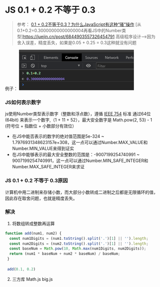 # JS 0.1 + 0.2 不等于 0.3
> 参考：
> [0.1 + 0.2不等于0.3？为什么JavaScript有这种“骚”操作](https://juejin.cn/post/6844903680362151950)
> [从0.1+0.2=0.30000000000000004再看JS中的Number类型]https://juejin.cn/post/6844903557326454791
> 高级程序设计-->因为舍入误差，精度丢失，如果是0.05 + 0.25 = 0.3这种就没有问题

例子：
![0.1+0.2浏览器截图](../assets/img/0.1+0.2浏览器截图.png)



### JS如何表示数字

js使用Number类型表示数字（整数和浮点数），遵循 [IEEE 754](https://zh.wikipedia.org/wiki/IEEE_754) 标准 通过64位(64bit) 来表示一个数字,（1 + 11 + 52），最大安全数字是 Math.pow(2, 53) - 1 (符号位 + 指数位 + 小数部分有效位）

- 在JS中能否表示的数字的绝对值范围是5e-324 ~ 1.7976931348623157e+308，这一点可以通过Number.MAX_VALUE和Number.MIN_VALUE来得到证实  
- 在JS中能够表示的最大安全整数的范围是：-9007199254740991 ~ 9007199254740991，这一点可以通过Number.MIN_SAFE_INTEGER和Number.MAX_SAFE_INTEGER来求证  


### JS 0.1 + 0.2 不等于 0.3原因
计算机中用二进制来存储小数，而大部分小数转成二进制之后都是无限循环的值，因此存在取舍问题，也就是精度丢失。

### 解决
1. 将数组转成整数再运算
```js
function add(num1, num2) {
  const num1Digits = (num1.toString().split('.')[1] || '').length;
  const num2Digits = (num2.toString().split('.')[1] || '').length;
  const baseNum = Math.pow(10, Math.max(num1Digits, num2Digits));
  return (num1 * baseNum + num2 * baseNum) / baseNum;
 }

 add(0.1, 0.2)
```
   
2. 三方库
   Math.js   big.js